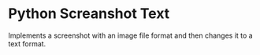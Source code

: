 # Python Screanshot Text
Implements a screenshot with an image file format and then changes it to a text format.
